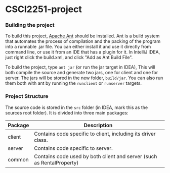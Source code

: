 # CSCI2251-project

### Building the project

To build this project, [Apache Ant](https://ant.apache.org/) should be installed. Ant is a build system that automates 
the process of compilation and the packing of the program into a runnable .jar file. You can either install it and use it 
directly from command line, or use it from an IDE that has a plugin for it. In IntelliJ IDEA, just right click the
build.xml, and click "Add as Ant Build File".
 
To build the project, type `ant jar` (or run the jar target in IDEA), This will both compile the source and generate 
two jars, one for client and one for server. The jars will be stored in the new folder, `build/jar`. You can also run 
them both with ant by running the `runclient` or `runserver` targets.

### Project Structure

The source code is stored in the `src` folder (in IDEA, mark this as the sources root folder).
It is divided into three main packages:

| Package | Description |
|--------|-------------|
| client | Contains code specific to client, including its driver class. |
| server | Contains code specific to server.|
| common | Contains code used by both client and server (such as RentalProperty) |